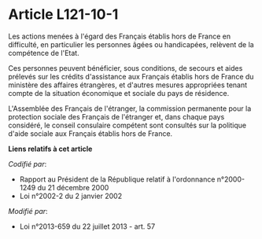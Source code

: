 # Article L121-10-1

Les actions menées à l'égard des Français établis hors de France en difficulté, en particulier les personnes âgées ou
handicapées, relèvent de la compétence de l'Etat.

Ces personnes peuvent bénéficier, sous conditions, de secours et aides prélevés sur les crédits d'assistance aux Français
établis hors de France du ministère des affaires étrangères, et d'autres mesures appropriées tenant compte de la situation
économique et sociale du pays de résidence.

L'Assemblée des Français de l'étranger, la commission permanente pour la protection sociale des Français de l'étranger et,
dans chaque pays considéré, le conseil consulaire compétent sont consultés sur la politique d'aide sociale aux Français
établis hors de France.

**Liens relatifs à cet article**

_Codifié par_:

  - Rapport au Président de la République relatif à l'ordonnance n°2000-1249 du 21 décembre 2000
  - Loi n°2002-2 du 2 janvier 2002

_Modifié par_:

  - Loi n°2013-659 du 22 juillet 2013 - art. 57
